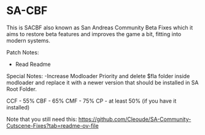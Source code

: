 # SA-CBF
This is SACBF also known as San Andreas Community Beta Fixes which it aims to restore beta features and improves the game a bit, fitting into modern systems.

Patch Notes:
- Read Readme

Special Notes:
-Increase Modloader Priority and delete $fla folder inside modloader and replace it with a newer version that should be installed in SA Root Folder.

CCF - 55%
CBF - 65%
CMF - 75%
CP - at least 50% (if you have it installed)

Note that you still need this: https://github.com/Cleoude/SA-Community-Cutscene-Fixes?tab=readme-ov-file
